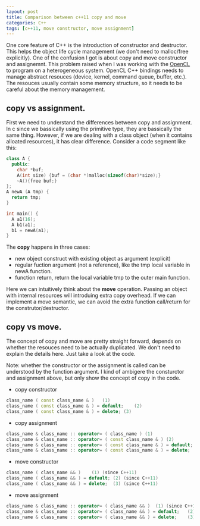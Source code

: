 ```yaml
---
layout: post
title: Comparison between c++11 copy and move
categories: C++
tags: [c++11, move constructor, move assignment]
---
```


One core feature of C++ is the introduction of constructor and destructor.  This helps the object life cycle management (we don't need to malloc/free explicitly).  One of the confusion I got is about copy and move constructor and assignemnt.  This problem raised when I was working with the [OpenCL](https://www.khronos.org/opencl) to program on a heterogeneous system.  OpenCL C++ bindings needs to manage abstract resouces (device, kernel, command queue, buffer, etc.).  The resouces usually contain some memory structure, so it needs to be careful about the memory management.

## copy vs assignment.
First we need to understand the differences between copy and assignment.  In c since we bassically using the primitive type, they are bassically the same thing.  However, if we are dealing with a class object (when it contains alloated resources), it has clear difference.  Consider a code segment like this:
```c++
class A {
  public: 
    char *buf;
    A(int size) {buf = (char *)malloc(sizeof(char)*size);}
    ~A(){free buf;}
};
A newA (A tmp) {
  return tmp;
}

int main() {
  A a1(16);
  A b1(a1);
  b1 = newA(a1);
}
```

The **copy** happens in three cases:
- new object construct with existing object as argument (explicit)
- regular fuction argument (not a reference), like the tmp local variable in newA function.
- function return, return the local variable tmp to the outer main function.

Here we can intuitively think about the **move** operation.  Passing an object with internal resources will introduing extra copy overhead.  If we can implement a move semantic, we can avoid the extra function call/return for the construtor/destructor.

## copy vs move.
The concept of copy and move are pretty straight forward, depends on whether the resouces need to be actually duplicated.  We don't need to explain the details here.  Just take a look at the code.

Note: whether the constructor or the assignment is called can be understood by the function argument.  I kind of ambigere the consturctor and assignment above, but only show the concept of copy in the code.
- copy constructor
```c++
class_name ( const class_name & )	(1)	
class_name ( const class_name & ) = default;	(2)	
class_name ( const class_name & ) = delete;	(3)	

```
- copy assignment
```c++
class_name & class_name :: operator= ( class_name )	(1)	
class_name & class_name :: operator= ( const class_name & )	(2)	
class_name & class_name :: operator= ( const class_name & ) = default;	(3)	(since C++11)
class_name & class_name :: operator= ( const class_name & ) = delete;	(4)	(since C++11)
```
- move constructor
``` c++
class_name ( class_name && )	(1)	(since C++11)
class_name ( class_name && ) = default;	(2)	(since C++11)
class_name ( class_name && ) = delete;	(3)	(since C++11)

```
- move assignment
```c++
class_name & class_name :: operator= ( class_name && )	(1)	(since C++11)
class_name & class_name :: operator= ( class_name && ) = default;	(2)	(since C++11)
class_name & class_name :: operator= ( class_name && ) = delete;	(3)	(since C++11)

```
